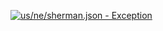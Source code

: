 [![us/ne/sherman.json - Exception](https://img.shields.io/badge/us/ne/sherman.json-Exception-red)](https://github.com/openaddresses/openaddresses/tree/master/sources/us/ne/sherman.json)